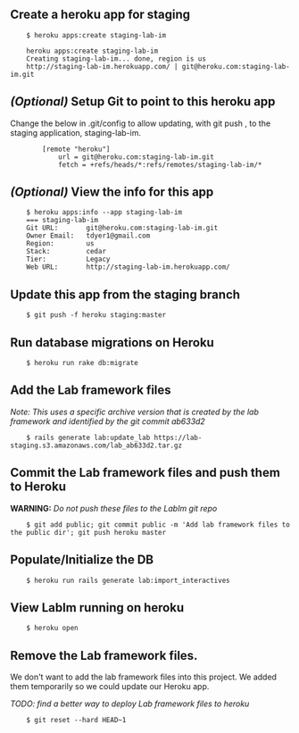 Create a heroku app for staging
-------------------------------

        $ heroku apps:create staging-lab-im

        heroku apps:create staging-lab-im
        Creating staging-lab-im... done, region is us
        http://staging-lab-im.herokuapp.com/ | git@heroku.com:staging-lab-im.git

*(Optional)* Setup Git to point to this heroku app
-------------------------------------

Change the below in .git/config to allow updating, with git push , to
the staging application, staging-lab-im.

            [remote "heroku"]
            	url = git@heroku.com:staging-lab-im.git
                fetch = +refs/heads/*:refs/remotes/staging-lab-im/*

*(Optional)* View the info for this app
-------------------------------------
        $ heroku apps:info --app staging-lab-im
        === staging-lab-im
        Git URL:       git@heroku.com:staging-lab-im.git
        Owner Email:   tdyer1@gmail.com
        Region:        us
        Stack:         cedar
        Tier:          Legacy
        Web URL:       http://staging-lab-im.herokuapp.com/


Update this app from the staging branch
---------------------------------------

        $ git push -f heroku staging:master

Run database migrations on Heroku
---------------------------------

        $ heroku run rake db:migrate

Add the Lab framework files
---------------------------
*Note: This uses a specific archive version that is created by the lab framework and identified by the  git commit ab633d2*

        $ rails generate lab:update_lab https://lab-staging.s3.amazonaws.com/lab_ab633d2.tar.gz

Commit the Lab framework files and push them to Heroku
-----------------------------------------------------
 **WARNING:**  *Do not push these files to the LabIm git repo*

        $ git add public; git commit public -m 'Add lab framework files to the public dir'; git push heroku master

Populate/Initialize the DB
--------------------------

        $ heroku run rails generate lab:import_interactives

View LabIm running on heroku
----------------------------

        $ heroku open

Remove the Lab framework files.
-------------------------------
We don't want to add the lab  framework files into this project. We
added them temporarily so we  could update our Heroku app.

*TODO: find a better way to deploy Lab framework files to heroku*

        $ git reset --hard HEAD~1
